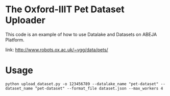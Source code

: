 # The Oxford-IIIT Pet Dataset Uploader

This code is an example of how to use Datalake and Datasets on ABEJA Platform. 

link: http://www.robots.ox.ac.uk/~vgg/data/pets/

# Usage

```
python upload_dataset.py -o 123456789 --datalake_name "pet-dataset" --dataset_name "pet-dataset" --format_file dataset.json --max_workers 4
```